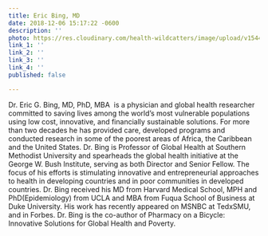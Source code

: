 ```yaml
---
title: Eric Bing, MD
date: 2018-12-06 15:17:22 -0600
description: ''
photo: https://res.cloudinary.com/health-wildcatters/image/upload/v1544131205/image.png
link_1: ''
link_2: ''
link_3: ''
link_4: ''
published: false

---
```

Dr. Eric G. Bing, MD, PhD, MBA  is a physician and global health researcher committed to saving lives among the world’s most vulnerable populations using low cost, innovative, and financially sustainable solutions. For more than two decades he has provided care, developed programs and conducted research in some of the poorest areas of Africa, the Caribbean and the United States. Dr. Bing is Professor of Global Health at Southern Methodist University and spearheads the global health initiative at the George W. Bush Institute, serving as both Director and Senior Fellow. The focus of his efforts is stimulating innovative and entrepreneurial approaches to health in developing countries and in poor communities in developed countries. Dr. Bing received his MD from Harvard Medical School, MPH and PhD(Epidemiology) from UCLA and MBA from Fuqua School of Business at Duke University. His work has recently appeared on MSNBC at TedxSMU, and in Forbes. Dr. Bing is the co-author of Pharmacy on a Bicycle: Innovative Solutions for Global Health and Poverty.